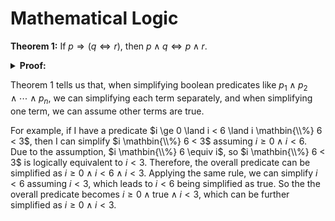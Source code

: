 <!--
 * SPDX-FileCopyrightText: Copyright (c) 2023-present NVIDIA CORPORATION & AFFILIATES.
 * All rights reserved.
 * SPDX-License-Identifier: BSD-3-Clause
-->

# Mathematical Logic

**Theorem 1:** If $p \Rightarrow (q \Leftrightarrow r)$, then $p \land q \Leftrightarrow p \land r$.

<details>

**<summary>Proof:</summary>**

It is obvious that $p \land q \Rightarrow p$.
Also, $p \land q$ implies $q \land (q \leftrightarrow r)$, which further implies $r$.
Therefore, $p \land q \Rightarrow p \land r$.
The other direction can be proved similarily.
$\square$

</details>

Theorem 1 tells us that, when simplifying boolean predicates like
$p_1 \land p_2 \land \cdots \land p_n$,
we can simplifying each term separately, and when simplifying one term, we can assume other terms are true.

For example, if I have a predicate $i \ge 0 \land i < 6 \land i \mathbin{\\%} 6 < 3$,
then I can simplify $i \mathbin{\\%} 6 < 3$ assuming $i \ge 0 \land i < 6$.
Due to the assumption, $i \mathbin{\\%} 6 \equiv i$,
so $i \mathbin{\\%} 6 < 3$ is logically equivalent to $i < 3$.
Therefore, the overall predicate can be simplified as $i \ge 0 \land i < 6 \land i < 3$.
Applying the same rule, we can simplify $i < 6$ assuming $i < 3$, which leads to $i < 6$ being simplified as $\mathrm{true}$.
So the the overall predicate becomes $i \ge 0 \land \mathrm{true} \land i < 3$,
which can be further simplified as $i \ge 0 \land i < 3$.

